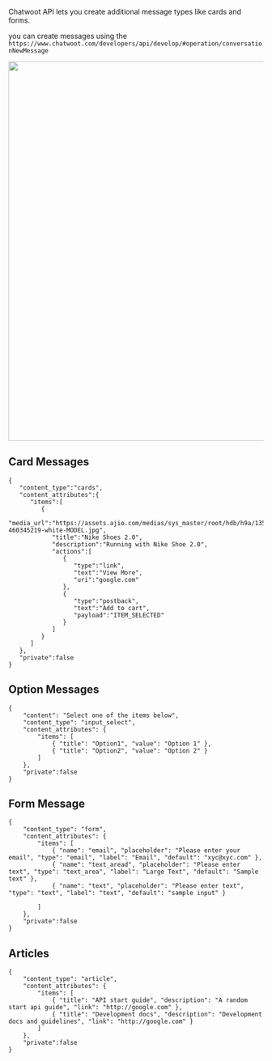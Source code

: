 Chatwoot API lets you create additional message types like cards and forms. 

you can create messages using the `https://www.chatwoot.com/developers/api/develop/#operation/conversationNewMessage` 

<img src="https://i.imgur.com/jJbeaeT.png" width="750px" />


## Card Messages


```
{
   "content_type":"cards",
   "content_attributes":{
      "items":[
         {
            "media_url":"https://assets.ajio.com/medias/sys_master/root/hdb/h9a/13582024212510/-1117Wx1400H-460345219-white-MODEL.jpg",
            "title":"Nike Shoes 2.0",
            "description":"Running with Nike Shoe 2.0",
            "actions":[
               {
                  "type":"link",
                  "text":"View More",
                  "uri":"google.com"
               },
               {
                  "type":"postback",
                  "text":"Add to cart",
                  "payload":"ITEM_SELECTED"
               }
            ]
         }
      ]
   },
   "private":false
}
```

## Option Messages

```
{   
    "content": "Select one of the items below",
    "content_type": "input_select",
    "content_attributes": {
        "items": [
            { "title": "Option1", "value": "Option 1" },
            { "title": "Option2", "value": "Option 2" }
        ]
    },
    "private":false
}
```

## Form Message

```
{   
    "content_type": "form",
    "content_attributes": {
        "items": [ 
            { "name": "email", "placeholder": "Please enter your email", "type": "email", "label": "Email", "default": "xyc@xyc.com" },
            { "name": "text_aread", "placeholder": "Please enter text", "type": "text_area", "label": "Large Text", "default": "Sample text" },
            { "name": "text", "placeholder": "Please enter text", "type": "text", "label": "text", "default": "sample input" }
            
        ]
    },
    "private":false
}
```

## Articles

```
{   
    "content_type": "article",
    "content_attributes": {
        "items": [ 
            { "title": "API start guide", "description": "A random start api guide", "link": "http://google.com" },
            { "title": "Development docs", "description": "Development docs and guidelines", "link": "http://google.com" }
        ]
    },
    "private":false
}
```